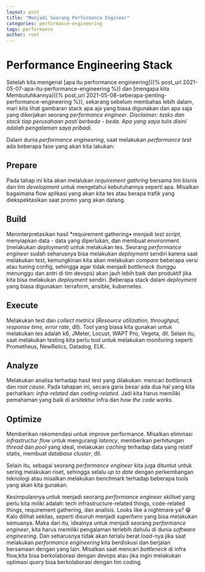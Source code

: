 ```yaml
---
layout: post
title: "Menjadi Seorang Performance Engineer"
categories: performance-engineering
tags: performance
author: root
---
```

<!--more-->
# Performance Engineering Stack
Setelah kita mengenal [apa itu performance engineering]({% post_url 2021-05-07-apa-itu-performance-engineering %}) dan [mengapa kita Membutuhkannya]({% post_url 2021-05-08-seberapa-penting-performance-engineering %}), sekarang sebelum membahas lebih dalam, mari kita lihat gambaran stack apa aja yang biasa digunakan dan apa saja yang dikerjakan seorang *performance engineer*. *Disclaimer: tasks dan stack tiap perusahaan pasti berbeda - beda. Apa yang saya tulis disini adalah pengalaman saya pribadi.*

Dalam dunia *performance engineering*, saat melakukan *performance test* ada beberapa fase yang akan kita lakukan:

## Prepare
Pada tahap ini kita akan melalukan *requirement gathring* bersama tim bisnis dan tim *development* untuk mengetahui kebutuhannya seperti apa. Misalkan bagaimana flow aplikasi yang akan kita tes atau berapa trafik yang diekspektasikan saat promo yang akan datang.

## Build
Meninterpretasikan hasil *requirement gathering• menjadi *test script*, menyiapkan data - data yang diperlukan, dan membuat environment (melakukan *deployment*) untuk melakukan tes. Seorang *performance engineer* sudah seharusnya bisa melakukan *deployment* sendiri karena saat melakukan test, kemungkinan kita akan melakukan *compare* beberapa versi atau tuning config, sehingga agar tidak menjadi *bottleneck* (tunggu menunggu dan antri di tim devops) akan jauh lebih baik dan produktif jika kita bisa melakukan *deployment* sendiri. Beberapa stack dalam *deployment* yang biasa digunakan: terraform, ansible, kubernetes.

## Execute
Melakukan test dan *collect metrics* (*Resource utilization, throughput, response time, error rate*, dll). Tool yang biasa kita gunakan untuk melakukan tes adalah k6, JMeter, Locust, WAPT Pro, Vegeta, dll. Selain itu, saat melakukan testing kita perlu tool untuk melakukan monitoring seperti Prometheus, NewRelics, Datadog, ELK.

## Analyze
Melakukan analisa terhadap hasil test yang dilakukan: mencari *bottleneck* dan *root cause*. Pada tahapan ini, secara garis besar ada dua hal yang kita perhatikan: *infra-related* dan *coding-related*. Jadi kita harus memiliki pemahaman yang baik di arsitektur infra dan *how the code works*.

## Optimize
Memberikan rekomendasi untuk improve performance. Misalkan eliminasi *infrastructur flow* untuk mengurangi *latency*, memberikan perhitungan *thread* dan *pool* yang ideal, melakukan *caching* terhadap data yang relatif statis, membuat *database cluster*, dll.

Selain itu, sebagai seorang *performance engineer* kita juga dituntut untuk sering melakukan riset, sehingga selalu *up to date* dengan perkembangan teknologi atau misalkan melakukan benchmark terhadap beberapa tools yang akan kita gunakan.

Kesimpulannya untuk menjadi seorang *performance engineer* skillset yang perlu kita miliki adalah: tech infrastructure-related things, code-related things, requirement gathering, dan analisis. Looks like a nightmare ya? 😁 Kalo dilihat sekilas, seperti disuruh menjadi *superhero* yang bisa melakukan semuanya. Maka dari itu, idealnya untuk menjadi seorang *performance engineer*, kita harus memiliki pengalaman terlebih dahulu di dunia *software engineering*. Dan seharusnya tidak akan terlalu berat *load*-nya jika saat melakukan *performance engineering* kita berdiskusi dan berjalan bersamaan dengan yang lain. Misalkan saat mencari *bottleneck* di infra flow,kita bisa berkolaborasi dengan devops atau jika ingin melakukan optimasi *query* bisa berkolaborasi dengan tim coding.